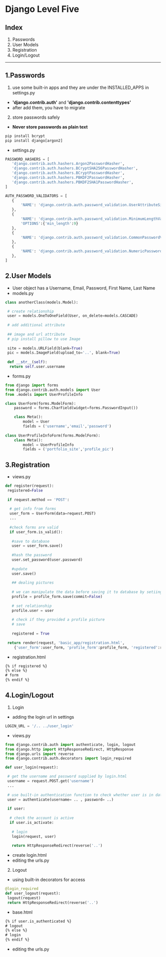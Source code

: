 # Django Level Five
## Index
1. Passwords
2. User Models
3. Registration
4. Login/Logout
---

1.Passwords
---------
1. use some built-in apps and they are under the INSTALLED_APPS in settings.py
* **'django.contrib.auth'** and **'django.contrib.contenttypes'**
* after add them, you have to migrate
 
 2. store passwords safely
 * **Never store passwords as plain text**
 ```python
 pip install bcrypt
 pip install django[argon2]
 ```
 * settings.py
 ```python
 PASSWORD_HASHERS = [
    'django.contrib.auth.hashers.Argon2PasswordHasher',
    'django.contrib.auth.hashers.BCryptSHA256PasswordHasher',
    'django.contrib.auth.hashers.BCryptPasswordHasher',
    'django.contrib.auth.hashers.PBKDF2PasswordHasher',
    'django.contrib.auth.hashers.PBKDF2SHA1PasswordHasher',
]

AUTH_PASSWORD_VALIDATORS = [
    {
        'NAME': 'django.contrib.auth.password_validation.UserAttributeSimilarityValidator',
    },
    {
        'NAME': 'django.contrib.auth.password_validation.MinimumLengthValidator',
        'OPTIONS':{'min_length':9}
    },
    {
        'NAME': 'django.contrib.auth.password_validation.CommonPasswordValidator',
    },
    {
        'NAME': 'django.contrib.auth.password_validation.NumericPasswordValidator',
    },
]
 ```
 

2.User Models
---------
- User object has a Username, Email, Password, First Name, Last Name
- models.py
```python
class anotherClass(models.Model):

 # create relationship
 user = models.OneToOneField(User, on_delete=models.CASCADE)
 
 # add additional attribute
 
 ## image and url attribute
 # pip install pillow to use Image
 
 site = models.URLField(blank=True)
 pic = models.ImageField(upload_to='..', blank=True)
 
 def __str__(self):
  return self.user.username
```
- forms.py
```python
from django import forms
from django.contrib.auth.models import User
from .models import UserProfileInfo

class UserForm(forms.ModelForm):
    password = forms.CharField(widget=forms.PasswordInput())

    class Meta():
        model = User
        fields = ('username','email','password')
        
class UserProfileInfoForm(forms.ModelForm):
    class Meta():
        model = UserProfileInfo
        fields = ('portfolio_site','profile_pic')
```

3.Registration
---------
- views.py
```python
def register(request):
 registered=False
 
 if request.method == 'POST':
 
  # get info from forms
  user_form = UserForm(data=request.POST)
  ...
  
  #check forms are valid
  if user_form.is_valid():
  
   #save to database
   user = user_form.save()
   
   #hash the password
   user.set_password(user.password)
   
   #update
   user.save()
   
   ## dealing pictures 
   
   # we can manipulate the data before saving it to database by setiing commit=False
   profile = profile_form.save(commit=False)
   
   # set relationship
   profile.user = user
  
   # check if they provided a profile picture
   # save
   
   registered = True
   
 return render(request, 'basic_app/registration.html',
    {'user_form':user_form, 'profile_form':profile_form, 'registered':registered})
```
- registration.html
```html
{% if registered %}
{% else %}
# form
{% endif %}
```

4.Login/Logout
---------
1. Login
- adding the login url in settings
```python
LOGIN_URL = '/.. ../user_login'
```
- views.py
```python
from django.contrib.auth import authenticate, login, logout
from django.http import HttpResponseRedirect, HttpResponse
from django.urls import reverse
from django.contrib.auth.decorators import login_required
```
```python
def user_login(request):

 # get the username and password supplied by login.html
 username = request.POST.get('username')
 ...
 
 # use built-in authentication function to check whether user is in database
 user = authenticate(username= .. , password= ..)
 
 if user:
 
  # check the account is active
  if user.is_activate:
  
   # login
   login(request, user)
   
   return HttpResponseRedirect(reverse('..')
```
- create login.html
- editing the urls.py

2. Logout
- using built-in decorators for access
```python
@login_required
def user_logout(request):
 logout(request)
 return HttpResponseRedirect(reverse('..')
```
- base.html
```html
{% if user.is_authenticated %}
# logout
{% else %}
# login
{% endif %}
```
- editing the urls.py

